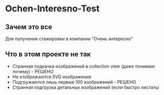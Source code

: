 # Ochen-Interesno-Test

## Зачем это все
Для получения стажировки в компании "Очень интересно"

## Что в этом проекте не так
- Странная подкачка изображений в collection view (даже понимаю почему) - РЕШЕНО
- Не отображаются SVG изображения
- Подгружаются лишь первые 100 изображений - РЕШЕНО
- Странная подгрузка детальных изображений (если быстро листать)
